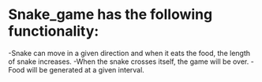 # Snake_game has the following functionality:
 -Snake can move in a given direction and when it eats the food, the length of snake increases. 
 -When the snake crosses itself, the game will be over. 
 -Food will be generated at a given interval.
